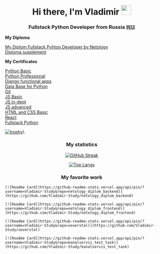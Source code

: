 <h1 align="center">Hi there, I'm Vladimir <img src="https://github.com/blackcater/blackcater/raw/main/images/Hi.gif" height="32"/></h1>
<h3 align="center">Fullstack Python Developer from Russia 🇷🇺</h3>

****My Diploma****
    
[My Diplom Fullstack Pyhton Developer by Netology](https://github.com/Vladimir-Study/Documents/blob/main/%D0%94%D0%B8%D0%BF%D0%BB%D0%BE%D0%BC%20Python-Developer.pdf)\
[Diploma supplement](https://github.com/Vladimir-Study/Documents/blob/main/%D0%9F%D1%80%D0%B8%D0%BB%D0%BE%D0%B6%D0%B5%D0%BD%D0%B8%D0%B5%20%D0%BA%20%D0%B4%D0%B8%D0%BF%D0%BB%D0%BE%D0%BC%D1%83%20Python-Developer.pdf)

****My Certificates****

[Python Basic](https://github.com/Vladimir-Study/Documents/blob/main/Python%20Basic.pdf)\
[Python Professional](https://github.com/Vladimir-Study/Documents/blob/main/Python%20Professional.pdf)\
[Django functional apps](https://github.com/Vladimir-Study/Documents/blob/main/Django%20functional%20apps.pdf)\
[Data Base for Python](https://github.com/Vladimir-Study/Documents/blob/main/Data%20Base%20for%20Python.pdf)\
[Git](https://github.com/Vladimir-Study/Documents/blob/main/Git.pdf)\
[JS Basic](https://github.com/Vladimir-Study/Documents/blob/main/JS%20Basic.pdf)\
[JS in-dept](https://github.com/Vladimir-Study/Documents/blob/main/JS%20in-dept.pdf)\
[JS advanced](https://github.com/Vladimir-Study/Documents/blob/main/JS%20advanced.pdf)\
[HTML and CSS Basic](https://github.com/Vladimir-Study/Documents/blob/main/HTML%20and%20CSS%20Basic.pdf)\
[React](https://github.com/Vladimir-Study/Documents/blob/main/React.pdf)\
[Fullstack Python](https://github.com/Vladimir-Study/Documents/blob/main/Fullstack%20Python.pdf)

[![trophy](https://github-profile-trophy.vercel.app/?username=Vladimir-Study&theme=onedark&row=1)](https://github.com/Vladimir-Study)\

<h3 align='center'>My statistics</h3>

<div align='center'> 
    
  [![GitHub Streak](https://streak-stats.demolab.com/?user=Vladimir-Study)](https://github.com/Vladimir-Study)
    
  [![Top Langs](https://github-readme-stats.vercel.app/api/top-langs/?username=Vladimir-Study)](https://github.com/anuraghazra/github-readme-stats)
</div>

<h3 align='center'>My favorite work</h3>


    [![Readme Card](https://github-readme-stats.vercel.app/api/pin/?username=Vladimir-Study&repo=netology_diplom_backend)](https://github.com/Vladimir-Study/netology_diplom_backend)
    
    [![Readme Card](https://github-readme-stats.vercel.app/api/pin/?username=Vladimir-Study&repo=netology_diplom_frontend)](https://github.com/Vladimir-Study/netology_diplom_frontend)
    
    [![Readme Card](https://github-readme-stats.vercel.app/api/pin/?username=Vladimir-Study&repo=severstal)](https://github.com/Vladimir-Study/severstal)
    
    [![Readme Card](https://github-readme-stats.vercel.app/api/pin/?username=Vladimir-Study&repo=kanalservis_test_task)](https://github.com/Vladimir-Study/kanalservis_test_task)


